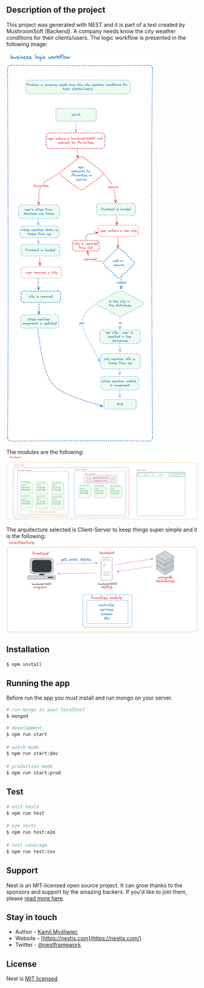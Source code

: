 ## Description of the project
This project was generated with NEST and it is part of a test created by MushroomSoft (Backend).
A company needs know the city weather conditions for their clients/users. The logic workflow is presented in the following image:

<img src="foto3.png" alt="workflow" />

The modules are the following:
<img src="foto2.png" alt="modules" />

The arquitecture selected is Client-Server to keep things super simple and it is the following:
<img src="foto1.png" alt="arquitecture" />


## Installation

```bash
$ npm install
```

## Running the app
Before run the app you must install and run mongo on your server.
```bash
# run mongo in your localhost
$ mongod
```

```bash
# development
$ npm run start

# watch mode
$ npm run start:dev

# production mode
$ npm run start:prod
```

## Test

```bash
# unit tests
$ npm run test

# e2e tests
$ npm run test:e2e

# test coverage
$ npm run test:cov
```

## Support

Nest is an MIT-licensed open source project. It can grow thanks to the sponsors and support by the amazing backers. If you'd like to join them, please [read more here](https://docs.nestjs.com/support).

## Stay in touch

- Author - [Kamil Myśliwiec](https://kamilmysliwiec.com)
- Website - [https://nestjs.com](https://nestjs.com/)
- Twitter - [@nestframework](https://twitter.com/nestframework)

## License

Nest is [MIT licensed](LICENSE).
